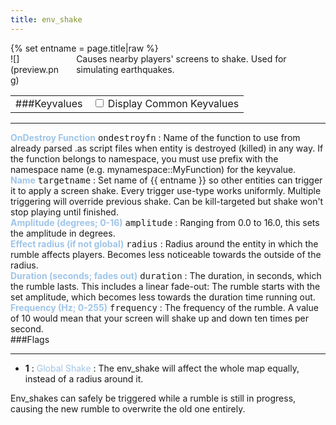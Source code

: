 ```yaml
---
title: env_shake
---
```

<div>{% set entname = page.title|raw %}</div>
<div class="container previewimg">
<div class="columns">
<div class="imagepadding column col-auto" markdown="1">![](preview.png)</div>
<div class="column entityentry" markdown="1">Causes nearby players' screens to shake. Used for simulating earthquakes.</div>
</div>
</div>
<div>
<table class="titletable">
<tbody>
<tr>
<td markdown="1">###Keyvalues</td>
<td class="titletablecheck" id="checkboxandlabel"><input type="checkbox" id="displaycommon"><label for="displaycommon"> Display Common Keyvalues</label></input></td>
</tr>
</tbody>
</table>
<hr>
<div class="entityentry commonkeys-checkbox" markdown="1">
<span style="color:#9fc5e8;"><b>OnDestroy Function</b></span> <kbd  class="tooltip" data-tooltip="string">ondestroyfn</kbd> :
Name of the function to use from already parsed .as script files when entity is destroyed (killed) in any way. If the function belongs to namespace, you must use prefix with the namespace name (e.g. mynamespace::MyFunction) for the keyvalue.
</div>
<div class="entityentry commonkeys-checkbox" markdown="1">
<span style="color:#9fc5e8;"><b>Name</b></span> <kbd  class="tooltip" data-tooltip="target_source">targetname</kbd> :
Set name of {{ entname }} so other entities can trigger it to apply a screen shake. Every trigger use-type works uniformly. Multiple triggering will override previous shake. Can be kill-targeted but shake won't stop playing until finished.
</div>
<div class="entityentry" markdown="1">
<span style="color:#9fc5e8;"><b>Amplitude (degrees; 0-16)</b></span> <kbd  class="tooltip" data-tooltip="string">amplitude</kbd> :
Ranging from 0.0 to 16.0, this sets the amplitude in degrees.
</div>
<div class="entityentry" markdown="1">
<span style="color:#9fc5e8;"><b>Effect radius (if not global)</b></span> <kbd  class="tooltip" data-tooltip="string">radius</kbd> :
Radius around the entity in which the rumble affects players. Becomes less noticeable towards the outside of the radius.
</div>
<div class="entityentry" markdown="1">
<span style="color:#9fc5e8;"><b>Duration (seconds; fades out)</b></span> <kbd  class="tooltip" data-tooltip="string">duration</kbd> :
The duration, in seconds, which the rumble lasts. This includes a linear fade-out: The rumble starts with the set amplitude, which becomes less towards the duration time running out.
</div>
<div class="entityentry" markdown="1">
<span style="color:#9fc5e8;"><b>Frequency (Hz; 0-255)</b></span> <kbd  class="tooltip" data-tooltip="string">frequency</kbd> :
The frequency of the rumble. A value of 10 would mean that your screen will shake up and down ten times per second.
</div>
</div>
###Flags
<hr>
<div class="entityflags">
<ul>
<li class="imagepadding" markdown="1"><b>1</b> : <span style="color:#9fc5e8;">Global Shake</span> : The env_shake will affect the whole map equally, instead of a radius around it.</li>
</ul>
</div>
<div class="notices blue" markdown="1">Env_shakes can safely be triggered while a rumble is still in progress, causing the new rumble to overwrite the old one entirely.</div>
